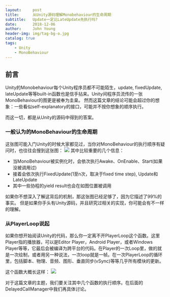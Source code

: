 ```yaml
---
layout:     post
title:      从Unity源码理解Monobehaviour的生命周期
subtitle:   Update一定比LateUpdate先执行吗?
date:       2018-12-06
author:     John Young
header-img: img/tag-bg-o.jpg
catalog: true
tags:
    - Unity
    - MonoBehaviour
---
```


## 前言

Unity的Monobehaviour每个Unity程序员都不可能陌生，update, fixedUpdate, lateUpdate等等built-in函数也是信手拈来。Unity间程序员流传的一张MonoBehaviour的图更是被奉为圭臬。
然而这篇文章的结论可能会超过你的想象：一些看似self-explanatory的接口，可能并不按你想象的顺序执行。

而这一切，都是从Unity的源码中得到的答案。

### 一般认为的MonoBehaviour的生命周期

这张图可能入门Unity的时候大家都见过，当你对MonoBehaviour的执行顺序有疑问时，也往往会搜到这张图：
![](https://johnyoung404.github.io/img/monoBehaviour/lifeCycle.png)
其中比较重要的几个信息：

* 当MonoBehaviour被实例化时，会依次执行Awake、OnEnable、Start(如果没被调用过)
* 接着会依次执行FixedUpdate(1至n次，取决于fixed time step), Update和LateUpdate
* 其中一些协程的yield result也会在如图位置被调用

如果你不想深入了解这背后的机制，那这张图已经足够了，因为它描述了99%的事实。
但是如果你手头有Unity源码，并且研究过相关的实现，你可能会有不一样的理解。

### 从PlayerLoop说起

如果你想开始阅读Unity的代码，那么你一定离不开PlayerLoop这个函数。这里Player指的播放器，可以是Editor Player，Android Player，或者Windows Player等等，它最后会被编译为跨平台的代码。在Player的一次Loop里，做的就是一次绘制，或者用另一种说法，一次loop就是一帧。在一次PlayerLoop的循环里，包括脚本、物理、音频、图形、垂直同步(vSync)等等几乎所有模块的更新。

这个函数大概长这样：
![](https://johnyoung404.github.io/img/monoBehaviour/PlayerLoop.png)

对于这篇文章的主题，我们要关注其中几个函数的执行顺序。在后面的DelayedCallManager中我们再具体讨论。